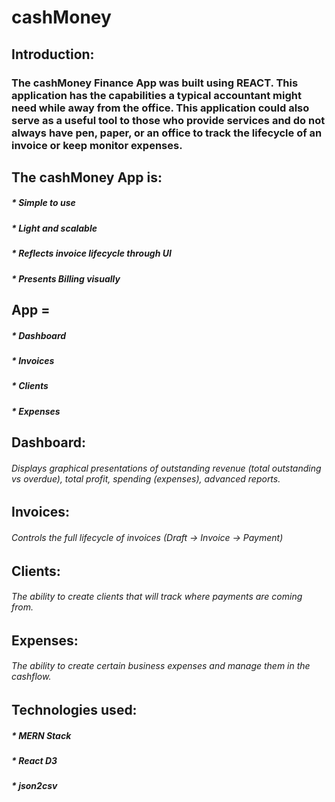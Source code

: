 # cashMoney

## Introduction: 

### The cashMoney Finance App was built using REACT. This application has the capabilities a typical accountant might need while away from the office. This application could also serve as a useful tool to those who provide services and do not always have pen, paper, or an office to track the lifecycle of an invoice or keep monitor expenses. 

## The cashMoney App is: 
##### * Simple to use
##### * Light and scalable 
##### * Reflects invoice lifecycle through UI
##### * Presents Billing visually 

## App = 
##### * Dashboard
##### * Invoices 
##### * Clients 
##### * Expenses 

## Dashboard: 
###### Displays graphical presentations of outstanding revenue (total outstanding vs overdue), total profit, spending (expenses), advanced reports. 

## Invoices: 
###### Controls the full lifecycle of invoices (Draft -> Invoice -> Payment)

## Clients: 
###### The ability to create clients that will track where payments are coming from.

## Expenses: 
###### The ability to create certain business expenses and manage them in the cashflow.

## Technologies used: 
##### * MERN Stack
##### * React D3
##### * json2csv
